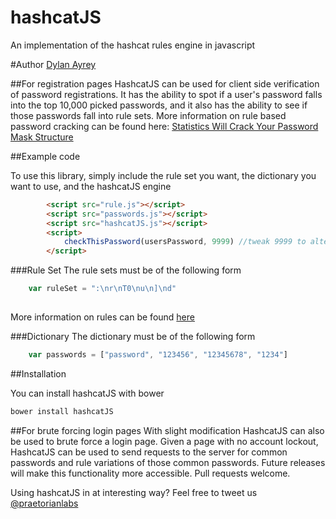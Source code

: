 # hashcatJS
An implementation of the hashcat rules engine in javascript

#Author
[Dylan Ayrey](https://github.com/dxa4481)

##For registration pages
HashcatJS can be used for client side verification of password registrations. It has the ability to spot if a user's password falls into the top 10,000 picked passwords, and it also has the ability to see if those passwords fall into rule sets. More information on rule based password cracking can be found here: [Statistics Will Crack Your Password Mask Structure](https://www.praetorian.com/blog/statistics-will-crack-your-password-mask-structure)

##Example code

To use this library, simply include the rule set you want, the dictionary you want to use, and the hashcatJS engine

```html
		<script src="rule.js"></script>
		<script src="passwords.js"></script>
		<script src="hashcatJS.js"></script>
		<script>
		    checkThisPassword(usersPassword, 9999) //tweak 9999 to alter the number of dictionary entries to try, max size 9999 with default dictionary
		</script>
```

###Rule Set
The rule sets must be of the following form

```javascript
    var ruleSet = ":\nr\nT0\nu\n]\nd"
    
```


More information on rules can be found [here](https://hashcat.net/wiki/doku.php?id=rule_based_attack)

###Dictionary
The dictionary must be of the following form

```javascript
    var passwords = ["password", "123456", "12345678", "1234"]
```

##Installation

You can install hashcatJS with bower

```bash
bower install hashcatJS
```

##For brute forcing login pages
With slight modification HashcatJS can also be used to brute force a login page. Given a page with no account lockout, HashcatJS can be used to send requests to the server for common passwords and rule variations of those common passwords. Future releases will make this functionality more accessible. Pull requests welcome.




Using hashcatJS in at interesting way? Feel free to tweet us [@praetorianlabs](https://twitter.com/praetorianlabs) 

